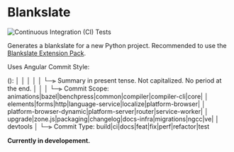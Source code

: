 # Blankslate

![Continuous Integration (CI) Tests](https://github.com/unkokaeru/blankslate/actions/workflows/continuous_integration.yml/badge.svg)

Generates a blankslate for a new Python project. Recommended to use the [Blankslate Extension Pack](https://marketplace.visualstudio.com/items?itemName=unkokaeru.blankslate-extension-pack).

Uses Angular Commit Style:

<type>(<scope>): <short summary>
    │       │             │
    │       │             └─⫸ Summary in present tense. Not capitalized. No period at the end.
    │       │
    │       └─⫸ Commit Scope: animations|bazel|benchpress|common|compiler|compiler-cli|core|
    │                          elements|forms|http|language-service|localize|platform-browser|
    │                          platform-browser-dynamic|platform-server|router|service-worker|
    │                          upgrade|zone.js|packaging|changelog|docs-infra|migrations|ngcc|ve|
    │                          devtools
    │
    └─⫸ Commit Type: build|ci|docs|feat|fix|perf|refactor|test

**Currently in developement.**